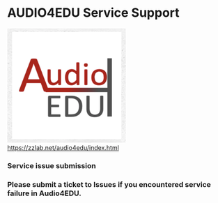 # AUDIO4EDU Service Support
![screenshot](https://raw.githubusercontent.com/12HuYang/AUDIO4EDU/master/audio4edu_thum.png)
https://zzlab.net/audio4edu/index.html
### Service issue submission
### Please submit a ticket to Issues if you encountered service failure in Audio4EDU.
